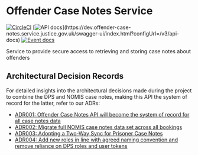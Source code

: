# Offender Case Notes Service

[![CircleCI](https://circleci.com/gh/ministryofjustice/prison-to-nhs-update/tree/main.svg?style=svg)](https://circleci.com/gh/ministryofjustice/offender-case-notes)
[![API docs](https://img.shields.io/badge/API_docs_(needs_VPN)-view-85EA2D.svg?logo=swagger)](https://dev.offender-case-notes.service.justice.gov.uk/swagger-ui/index.html?configUrl=/v3/api-docs)
[![Event docs](https://img.shields.io/badge/Event_docs-view-85EA2D.svg)](https://studio.asyncapi.com/?url=https://raw.githubusercontent.com/ministryofjustice/offender-case-notes/main/async-api.yml&readOnly)

Service to provide secure access to retrieving and storing case notes about offenders

## Architectural Decision Records

For detailed insights into the architectural decisions made during the project to combine the DPS and NOMIS case notes, making this API the system of record for the latter, refer to our ADRs:

* [ADR001: Offender Case Notes API will become the system of record for all case notes data](architectural_decision_records/001-combine-nomis-and-dps-case-notes.md)
* [ADR002: Migrate full NOMIS case notes data set across all bookings](architectural_decision_records/002-migrate-full-case-notes-data-set.md)
* [ADR003: Adopting a Two-Way Sync for Prisoner Case Notes](architectural_decision_records/003-two-way-sync.md)
* [ADR004: Add new roles in line with agreed naming convention and remove reliance on DPS roles and user tokens](architectural_decision_records/004-roles.md)


